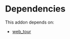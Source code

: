 # Dependencies

This addon depends on:

- [web_tour](https://github.com/bringout/oca-ocb-web/tree/2c8dd19a658447016835ddd3e5e1f6a53d77e9e8/odoo-bringout-oca-ocb-web_tour)
